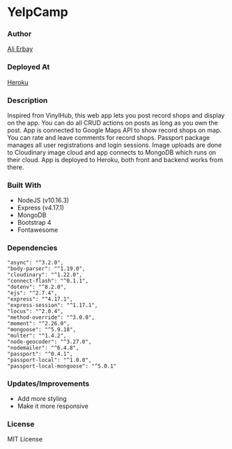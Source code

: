 # YelpCamp

### Author
[Ali Erbay](https://github.com/kermit-klein)

### Deployed At

[Heroku](https://guarded-refuge-06498.herokuapp.com/)

### Description

Inspired fron VinylHub, this web app lets you post record shops and display on the app. You can do all CRUD actions on posts as long as you own the post.
App is connected to Google Maps API to show record shops on map. You can rate and leave comments for record shops.
Passport package manages all user registrations and login sessions. Image uploads are done to Cloudinary image cloud and app connects to MongoDB which runs on their cloud.
App is deployed to Heroku, both front and backend works from there.

### Built With

- NodeJS (v10.16.3)
- Express (v4.17.1)
- MongoDB
- Bootstrap 4
- Fontawesome

### Dependencies

    "async": "^3.2.0",
    "body-parser": "^1.19.0",
    "cloudinary": "^1.22.0",
    "connect-flash": "^0.1.1",
    "dotenv": "^8.2.0",
    "ejs": "^2.7.4",
    "express": "^4.17.1",
    "express-session": "^1.17.1",
    "locus": "^2.0.4",
    "method-override": "^3.0.0",
    "moment": "^2.26.0",
    "mongoose": "^5.9.18",
    "multer": "^1.4.2",
    "node-geocoder": "^3.27.0",
    "nodemailer": "^6.4.8",
    "passport": "^0.4.1",
    "passport-local": "^1.0.0",
    "passport-local-mongoose": "^5.0.1"

### Updates/Improvements
- Add more styling
- Make it more responsive

### License
MIT License
